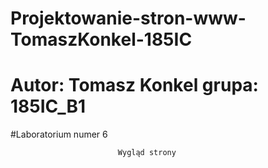 # Projektowanie-stron-www-TomaszKonkel-185IC
# Autor: Tomasz Konkel grupa: 185IC_B1

#Laboratorium numer 6 

							Wygląd strony

